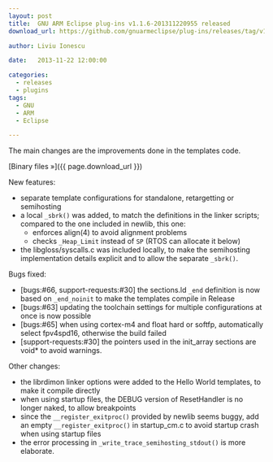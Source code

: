 ```yaml
---
layout: post
title:  GNU ARM Eclipse plug-ins v1.1.6-201311220955 released
download_url: https://github.com/gnuarmeclipse/plug-ins/releases/tag/v1.1.6-201311220955

author: Liviu Ionescu

date:   2013-11-22 12:00:00

categories:
  - releases
  - plugins
tags:
  - GNU
  - ARM
  - Eclipse

---
```


The main changes are the improvements done in the templates code.

[Binary files »]({{ page.download_url }})

New features:

* separate template configurations for standalone, retargetting or semihosting
* a local `_sbrk()` was added, to match the definitions in the linker scripts; compared to the one included in newlib, this one:
  * enforces align(4) to avoid alignment problems
  * checks `_Heap_Limit` instead of `SP` (RTOS can allocate it below)
* the libgloss/syscalls.c was included locally, to make the semihosting implementation details explicit and to allow the separate `_sbrk()`.

Bugs fixed:

* [bugs:#66, support-requests:#30] the sections.ld `_end` definition is now based on `_end_noinit` to make the templates compile in Release
* [bugs:#63] updating the toolchain settings for multiple configurations at once is now possible
* [bugs:#65] when using cortex-m4 and float hard or softfp, automatically select fpv4spd16, otherwise the build failed
* [support-requests:#30] the pointers used in the init_array sections are void* to avoid warnings.

Other changes:

* the librdimon linker options were added to the Hello World templates, to make it compile directly
* when using startup files, the DEBUG version of ResetHandler is no longer naked, to allow breakpoints
* since the `__register_exitproc()` provided by newlib seems buggy, add an empty `__register_exitproc()` in startup_cm.c to avoid startup crash when using startup files
* the error processing in `_write_trace_semihosting_stdout()` is more elaborate.

